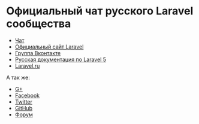 Официальный чат русского Laravel сообщества
====

+ [Чат](https://gitter.im/LaravelRUS/chat)
+ [Официальный сайт Laravel](http://laravel.com)
+ [Группа Вконтакте](http://vk.com/laravel_rus)
+ [Русская документация по Laravel 5](http://laravel.su/docs/5.0/)
+ [Laravel.ru](http://laravel.ru)

А так же:
+ [G+](https://plus.google.com/communities/101989042587233170707)
+ [Facebook](https://www.facebook.com/LaravelRus)
+ [Twitter](https://twitter.com/LaravelRUS)
+ [GitHub](https://github.com/LaravelRUS)
+ [Форум](http://laravel.su/forum)
